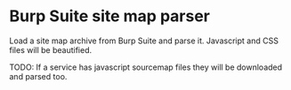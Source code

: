# Burp Suite site map parser

Load a site map archive from Burp Suite and parse it. Javascript and CSS files will be beautified. 

TODO: If a service has javascript sourcemap files they will be downloaded and parsed too.
 